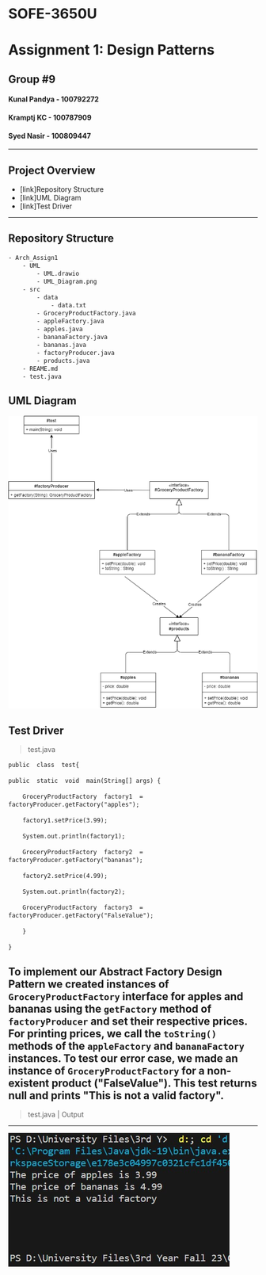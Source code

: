 # SOFE-3650U
# Assignment 1: Design Patterns 

## Group #9

#### Kunal Pandya - 100792272

#### Kramptj KC - 100787909

#### Syed Nasir - 100809447

---

## Project Overview

- [link]Repository Structure
- [link]UML Diagram
- [link]Test Driver

---

## Repository Structure

```
- Arch_Assign1
	- UML
		- UML.drawio
		- UML_Diagram.png
	- src
		- data
			- data.txt
		- GroceryProductFactory.java
		- appleFactory.java
		- apples.java
		- bananaFactory.java
		- bananas.java
		- factoryProducer.java
		- products.java
	- REAME.md
	- test.java
```

## UML Diagram

![](./UML/UML_Diagram.png)

## Test Driver

> test.java

```
public  class  test{

public  static  void  main(String[] args) {

	GroceryProductFactory  factory1  =  factoryProducer.getFactory("apples");

	factory1.setPrice(3.99);

	System.out.println(factory1);

	GroceryProductFactory  factory2  =  factoryProducer.getFactory("bananas");

	factory2.setPrice(4.99);

	System.out.println(factory2);

	GroceryProductFactory  factory3  =  factoryProducer.getFactory("FalseValue");

	}

}
```

To implement our Abstract Factory Design Pattern we created instances of `GroceryProductFactory` interface for apples and bananas using the `getFactory` method of `factoryProducer` and set their respective prices.
For printing prices, we call the `toString()` methods of the `appleFactory` and `bananaFactory` instances.
To test our error case, we made an instance of `GroceryProductFactory` for a non-existent product ("FalseValue"). This test returns null and prints "This is not a valid factory".
---
> test.java | Output
---
![](./UML/Test_Output.jpg)
